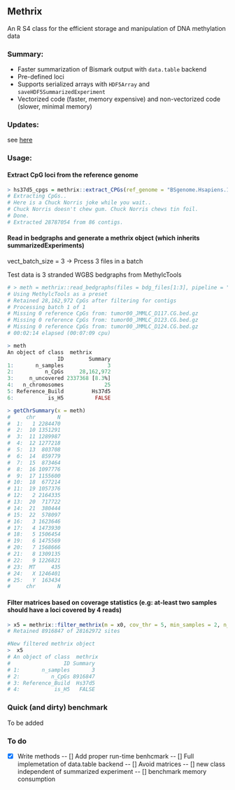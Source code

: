 ## Methrix
An R S4 class for the efficient storage and manipulation of DNA methylation data 

### Summary:
* Faster summarization of Bismark output with `data.table` backend
* Pre-defined loci
* Supports serialized arrays with `HDF5Array` and `saveHDF5SummarizedExperiment`
* Vectorized code (faster, memory expensive) and non-vectorized code (slower, minimal memory)

### Updates:
see [here](https://github.com/CompEpigen/methrix/blob/master/NEWS.md)

### Usage:
#### Extract CpG loci from the reference genome
```r
> hs37d5_cpgs = methrix::extract_CPGs(ref_genome = "BSgenome.Hsapiens.1000genomes.hs37d5")
# Extracting CpGs..
# Here is a Chuck Norris joke while you wait..
# Chuck Norris doesn't chew gum. Chuck Norris chews tin foil.
# Done.
# Extracted 28787054 from 86 contigs.
```
#### Read in bedgraphs and generate a methrix object (which inherits summarizedExperiments)
vect_batch_size = 3 -> Prcess 3 files in a batch

Test data is 3 stranded WGBS bedgraphs from MethylcTools

```r
# > meth = methrix::read_bedgraphs(files = bdg_files[1:3], pipeline = "MethylcTools", collapse_starnds = TRUE, vect_batch_size = 3, ref_build = "Hs37d5", ref_cpgs = hs37d5_cpgs)
# Using MethylcTools as a preset
# Retained 28,162,972 CpGs after filtering for contigs
# Processing batch 1 of 1
# Missing 0 reference CpGs from: tumor00_JMMLC_D117.CG.bed.gz
# Missing 0 reference CpGs from: tumor00_JMMLC_D123.CG.bed.gz
# Missing 0 reference CpGs from: tumor00_JMMLC_D124.CG.bed.gz
# 00:02:14 elapsed (00:07:09 cpu)

> meth
An object of class  methrix 
                ID        Summary
1:       n_samples              3
2:          n_CpGs     28,162,972
3:     n_uncovered 2337368 [8.3%]
4:   n_chromosomes             25
5: Reference_Build         Hs37d5
6:           is_H5          FALSE

> getChrSummary(x = meth)
#     chr       N
#  1:   1 2284470
#  2:  10 1351291
#  3:  11 1289987
#  4:  12 1277218
#  5:  13  803708
#  6:  14  859779
#  7:  15  873464
#  8:  16 1097776
#  9:  17 1155600
# 10:  18  677214
# 11:  19 1057376
# 12:   2 2164335
# 13:  20  717722
# 14:  21  380444
# 15:  22  578097
# 16:   3 1623646
# 17:   4 1473930
# 18:   5 1506454
# 19:   6 1475569
# 20:   7 1568666
# 21:   8 1309135
# 22:   9 1226821
# 23:  MT     435
# 24:   X 1246401
# 25:   Y  163434
#     chr       N
```

#### Filter matrices based on coverage statistics (e.g: at-least two samples should have a loci covered by 4 reads)
```r
> x5 = methrix::filter_methrix(m = x0, cov_thr = 5, min_samples = 2, n_threads = 4)
# Retained 8916847 of 28162972 sites

#New filtered methrix object
>  x5
# An object of class  methrix 
#                 ID Summary
# 1:       n_samples       3
# 2:          n_CpGs 8916847
# 3: Reference_Build  Hs37d5
# 4:           is_H5   FALSE 
```

### Quick (and dirty) benchmark

To be added

### To do

- [X] Write methods
-- [] Add proper run-time benhcmark
-- [] Full implemetation of data.table backend
-- [] Avoid matrices
-- [] new class independent of summarized experiment
-- [] benchmark memory consumption

